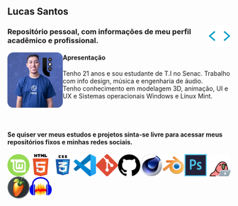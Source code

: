 ## Lucas Santos
<img align="right" width="50" height="50" src=".\img\htmltags.gif">

### Repositório pessoal, com informações de meu perfil acadêmico e profissional.

<img align="left" width="125" height="125" src=".\img\lucas.png">

#### Apresentação 

Tenho 21 anos e sou estudante de T.I no Senac. Trabalho com info design, música e engenharia de áudio. <br>
Tenho conhecimento em modelagem 3D, animação, UI e UX e Sistemas operacionais Windows e Linux Mint.<br>
<br><br><br>

#### Se quiser ver meus estudos e projetos sinta-se livre para acessar meus repositórios fixos e minhas redes sociais.
<img align="left" width="50" height="50" src=".\img\linuxmint.png">
<img align="left" width="50" height="50" src=".\img\html5.png">
<img align="left" width="50" height="50" src=".\img\css3.png">
<img align="left" width="50" height="50" src=".\img\vscode.png">
<img align="left" width="50" height="50" src=".\img\git.png">
<img align="left" width="50" height="50" src=".\img\github.png">
<img align="right" width="50" height="50" src=".\img\parrot.gif">
<img align="left" width="50" height="50" src=".\img\Cinema4d.png">
<img align="left" width="50" height="50" src=".\img\blender.png">
<img align="left" width="50" height="50" src=".\img\ps.png">
<img align="left" width="50" height="50" src=".\img\flstudio.png">
<img align="left" width="50" height="50" src=".\img\audacity.png">
